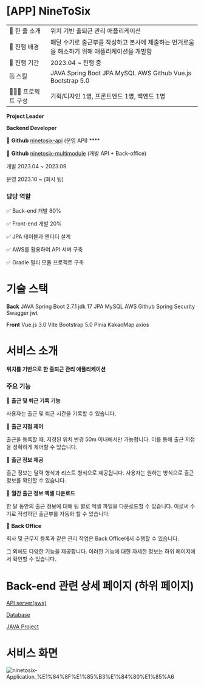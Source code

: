 # [APP] NineToSix

|  |  |
| --- | --- |
| 📝 한 줄 소개 | 위치 기반 출퇴근 관리 애플리케이션 |
| 👀 진행 배경 | 매달 수기로 출근부를 작성하고 본사에 제출하는 번거로움을 해소하기 위해 애플리케이션을 개발함 |
| 📅 진행 기간  | 2023.04 ~ 진행 중 |
| 🗒️ 스킬 |  JAVA   Spring Boot   JPA   MySQL   AWS   Github  Vue.js   Bootstrap 5.0  |
| 🧑‍🤝‍🧑 프로젝트 구성 | 기획/디자인 1명, 프론트엔드 1명, 백엔드 1명 |

**Project Leader**

**Backend Developer**

🔗 **Github** [ninetosix-api](https://github.com/pdsom0321/ninetosix-api) (운영 API)  ****

🔗 **Github** [ninetosix-multimodule](https://github.com/pdsom0321/ninetosix) (개발 API + Back-office)

개발 2023.04 ~ 2023.09

운영 2023.10 ~ (회사 팀)

### 담당 역할

✅ Back-end 개발 80%

✅ Front-end 개발 20%

✅ JPA 테이블과 엔티티 설계

✅ AWS를 활용하여 API 서버 구축

✅ Gradle 멀티 모듈 프로젝트 구축

# 기술 스택


**Back**  JAVA   Spring Boot 2.7.1   jdk 17   JPA   MySQL   AWS   Github   Spring Security   Swagger   jwt

**Front**  Vue.js 3.0    Vite   Bootstrap 5.0    Pinia    KakaoMap   axios 

# 서비스 소개


**위치를 기반으로 한 출퇴근 관리 애플리케이션**

### 주요 기능

🚶 **출근 및 퇴근 기록 기능**

사용자는 출근 및 퇴근 시간을 기록할 수 있습니다.

🚩 **출근 지점 제어**

출근을 등록할 때, 지정된 위치 반경 50m 이내에서만 가능합니다. 이를 통해 출근 지점을 정확하게 제어할 수 있습니다.

📅 **출근 정보 제공**

출근 정보는 달력 형식과 리스트 형식으로 제공됩니다. 사용자는 원하는 방식으로 출근 정보를 확인할 수 있습니다.

📁 **월간 출근 정보 엑셀 다운로드**

한 달 동안의 출근 정보에 대해 팀 별로 엑셀 파일을 다운로드할 수 있습니다. 이로써 수기로 작성하던 출근부를 자동화 할 수 있습니다.

📰 **Back Office**

회사 및 근무지 등록과 같은 관리 작업은 Back Office에서 수행할 수 있습니다.

그 외에도 다양한 기능을 제공합니다. 이러한 기능에 대한 자세한 정보는 하위 페이지에서 확인할 수 있습니다. 

# Back-end 관련 상세 페이지 (하위 페이지)


[API server(aws)](https://www.notion.so/API-server-aws-3fd2ef1adadb4e07aa51943e7ee0a080?pvs=21)

[Database](https://www.notion.so/Database-c883822626f644dd8438f2ad85e9f00e?pvs=21)

[JAVA Project](https://www.notion.so/JAVA-Project-dcd34f1fde1f4bcbb53a148a4725ceec?pvs=21)

# 서비스 화면


![ninetosix-Application_%E1%84%8F%E1%85%B3%E1%84%80%E1%85%A6](https://github.com/pdsom0321/ninetosix-api/assets/103908220/9138f7cf-ec94-4620-b8a3-03d37004e8fd)
